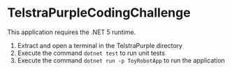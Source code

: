 # TelstraPurpleCodingChallenge

This application requires the .NET 5 runtime.

1. Extract and open a terminal in the TelstraPurple directory
2. Execute the command `dotnet test` to run unit tests
3. Execute the command `dotnet run -p ToyRobotApp` to run the application
